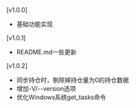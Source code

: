 [v1.0.0]
* 基础功能实现

[v1.0.1]
* README.md一些更新

[v1.0.2]
* 同步持仓时，剔除掉持仓量为0的持仓数据
* 增加-V/--version选项
* 优化Windows系统get_tasks命令